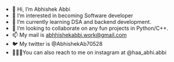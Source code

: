 - 👋 Hi, I’m Abhishek Abbi
- 👀 I’m interested in becoming Software developer
- 🌱 I’m currently learning DSA and backend development.
- 💞️ I’m looking to collaborate on any fun projects in Python/C++.
- 📫 My mail is abhhishekabbi.work@gmail.com
- 🐦 My twitter is @AbhishekAb70528
- 🧑‍🤝‍🧑You can also reach to me on instagram at @haa_abhi.abbi

<!---
aabbi15/aabbi15 is a ✨ special ✨ repository because its `README.md` (this file) appears on your GitHub profile.
You can click the Preview link to take a look at your changes.
--->
